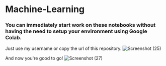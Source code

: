 # Machine-Learning

### You can immediately start work on these notebooks without having the need to setup your environment using Google Colab.

Just use my username or copy the url of this repository.
![Screenshot (25)](https://user-images.githubusercontent.com/64958174/119952112-4822e200-bfba-11eb-9ea5-a37c5cf5170a.png)

And now you're good to go! 
![Screenshot (27)](https://user-images.githubusercontent.com/64958174/119952130-4bb66900-bfba-11eb-871c-10c944854e61.png)
